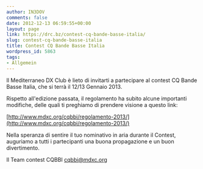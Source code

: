 ```yaml
---
author: IN3DOV
comments: false
date: 2012-12-13 06:59:55+00:00
layout: page
link: https://drc.bz/contest-cq-bande-basse-italia/
slug: contest-cq-bande-basse-italia
title: Contest CQ Bande Basse Italia
wordpress_id: 5863
tags:
- Allgemein
---
```


Il Mediterraneo DX Club è lieto di invitarti a partecipare al contest CQ Bande Basse Italia, che si terrà il 12/13 Gennaio 2013.

Rispetto all'edizione passata, il regolamento ha subito alcune importanti modifiche, delle quali ti preghiamo di prendere visione a questo link:

[http://www.mdxc.org/cqbbi/regolamento-2013/](http://www.mdxc.org/cqbbi/regolamento-2013/)

Nella speranza di sentire il tuo nominativo in aria durante il Contest, auguriamo a tutti i partecipanti una buona propagazione e un buon divertimento.

Il Team contest CQBBI
[cqbbi@mdxc.org](mailto:cqbbi@mdxc.org)
